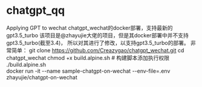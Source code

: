 # chatgpt_qq
Applying GPT to wechat
chatgpt_wechat的docker部署，支持最新的gpt3.5_turbo
该项目是@zhayujie大佬的项目，但是其docker部署中并不支持gpt3.5_turbo(截至3.4)，
所以对其进行了修改，以支持gpt3.5_turbo的部署。
非常简单：
git clone https://github.com/Creazygao/chatgpt_wechat.git 
cd chatgpt_wechat
chmod +x build.alpine.sh           # 构建脚本添加执行权限
./build.alpine.sh  
docker run -it --name sample-chatgpt-on-wechat --env-file=.env zhayujie/chatgpt-on-wechat 
